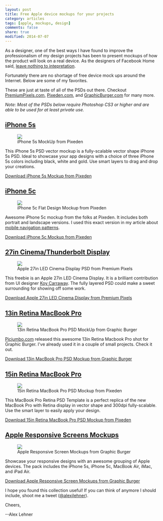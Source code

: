 ```yaml
---
layout: post
title: Free Apple device mockups for your projects
category: articles
tags: [apple, mockups, design]
comments: false
share: true
modified: 2014-07-07
---
```


As a designer, one of the best ways I have found to improve the professionalism of my design projects has been to present mockups of how the product will look on a real device. As the designers of Facebook Home said, [leave nothing to intepretation](http://vimeo.com/68749840 "Designing Facebook Home").

Fortunately there are no shortage of free device mock ups around the Internet. Below are some of my favorites. 

These are just at taste of all of the PSDs out there. Checkout [PremiumPixels.com](http://www.premiumpixels.com/), [Pixeden.com](http://www.pixeden.com/), and [GraphicBurger.com](http://graphicburger.com/) for many more.

*Note: Most of the PSDs below require Photoshop CS3 or higher and are able to be used for at least private use.*

## [iPhone 5s](http://www.pixeden.com/psd-mock-up-templates/3d-view-iphone-5s-psd-vector-mockup)

<figure>
	<a href="http://www.pixeden.com/psd-mock-up-templates/3d-view-iphone-5s-psd-vector-mockup" target="_blank"><img src="{{ site.url }}/images/appleMockups-iphone5s.jpg"></a>
	<figcaption>iPhone 5s MockUp from Pixeden</figcaption>
</figure>

This iPhone 5s PSD vector mockup is a fully-scalable vector shape iPhone 5s PSD. Ideal to showcase your app designs with a choice of three iPhone 5s colors including black, white and gold. Use smart layers to drag and drop your creations.

[Download iPhone 5s Mockup from Pixeden](http://www.pixeden.com/psd-mock-up-templates/3d-view-iphone-5s-psd-vector-mockup)

## [iPhone 5c](http://www.pixeden.com/psd-mock-up-templates/iphone-5c-flat-design-mockup)

<figure>
	<a href="http://www.pixeden.com/psd-mock-up-templates/iphone-5c-flat-design-mockup" target="_blank"><img src="{{ site.url }}/images/appleMockups-iphone5c.jpg"></a>
	<figcaption>iPhone 5c Flat Design Mockup from Pixeden</figcaption>
</figure>

Awesome iPhone 5c mockup from the folks at Pixeden. It includes both portrait and landscape versions. I used this exact version in my article about [mobile navigation patterns](http://alexlehner.com/articles/mobile-nav-patterns/).

[Download iPhone 5c Mockup from Pixeden](http://www.pixeden.com/psd-mock-up-templates/iphone-5c-flat-design-mockup)

## [27in Cinema/Thunderbolt Display](http://www.premiumpixels.com/freebies/apple-27in-led-cinema-display-psd/)

<figure>
	<a href="http://www.premiumpixels.com/freebies/apple-27in-led-cinema-display-psd/" target="_blank"><img src="{{ site.url }}/images/appleMockups-cinema-display.jpg"></a>
	<figcaption>Apple 27in LED Cinema Display PSD from Premium Pixels</figcaption>
</figure>

This freebie is an Apple 27in LED Cinema Display. It is a brilliant contribution from UI designer [Koy Carraway](https://twitter.com/#!/koycarraway). The fully layered PSD could make a sweet surrounding for showing off some work.

[Download Apple 27in LED Cinema Display from Premium Pixels](http://www.premiumpixels.com/freebies/apple-27in-led-cinema-display-psd/)

## [13in Retina MacBook Pro](http://graphicburger.com/macbook-pro-psd-mockup/)

<figure>
	<a href="http://graphicburger.com/macbook-pro-psd-mockup/" target="_blank"><img src="{{ site.url }}/images/appleMockups-13in-mbp.jpg"></a>
	<figcaption>13in Retina MacBook Pro PSD MockUp from Graphic Burger</figcaption>
</figure>

[Picjumbo.com](http://picjumbo.com/) released this awesome 13in Retina Macbook Pro shot for Graphic Burger. I've already used it in a couple of small projects. Check it out. 

[Download 13in MacBook Pro PSD Mockup from Graphic Burger](http://graphicburger.com/macbook-pro-psd-mockup/)

## [15in Retina MacBook Pro](http://www.pixeden.com/psd-mock-up-templates/macbook-pro-retina-psd-mockup)

<figure>
	<a href="http://www.pixeden.com/psd-mock-up-templates/macbook-pro-retina-psd-mockup" target="_blank"><img src="{{ site.url }}/images/appleMockups-15in-mbp.jpg"></a>
	<figcaption>15in Retina MacBook Pro PSD Mockup from Pixeden</figcaption>
</figure>

This MacBook Pro Retina PSD Template is a perfect replica of the new MacBook Pro with Retina display in vector shape and 300dpi fully-scalable. Use the smart layer to easily apply your design.

[Download 15in Retina MacBook Pro PSD Mockup from Pixeden](http://www.pixeden.com/psd-mock-up-templates/macbook-pro-retina-psd-mockup)

## [Apple Responsive Screens Mockups](http://graphicburger.com/apple-responsive-screen-mockups/)

<figure>
	<a href="http://graphicburger.com/apple-responsive-screen-mockups/" target="_blank"><img src="{{ site.url }}/images/appleMockups-responsive-screen.jpg"></a>
	<figcaption>Apple Responsive Screen Mockups from Graphic Burger</figcaption>
</figure>

Showcase your responsive designs with an awesome grouping of Apple devices. The pack includes the iPhone 5s, iPhone 5c, MacBook Air, iMac, and iPad Air. 

[Download Apple Responsive Screen Mockups from Graphic Burger](http://graphicburger.com/apple-responsive-screen-mockups/)

I hope you found this collection useful! If you can think of anymore I should include, shoot me a tweet ([@alexjlehner](https://twitter.com/AlexJLehner "Alex on Twitter")).

Cheers,

--Alex Lehner

